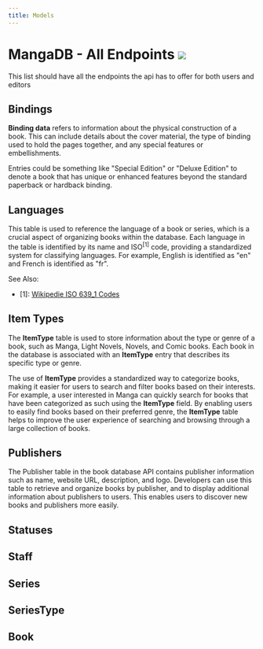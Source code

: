 ```yaml
---
title: Models
---
```


# MangaDB - All Endpoints <img src="https://img.shields.io/badge/Version-1.0.0-blue">

This list should have all the endpoints the api has to offer for both users and editors

## Bindings

**Binding data** refers to information about the physical construction of a book. This can include details about the cover
material, the type of binding used to hold the pages together, and any special features or embellishments.

Entries could be something like "Special Edition" or "Deluxe Edition" to denote a book that has unique or enhanced features beyond the standard paperback or hardback binding.

<swagger-ui src="./binding/openapi.yml"/>


## Languages

This table is used to reference the language of a book or series, which is a crucial aspect of organizing books within
the database. Each language in the table is identified by its name and ISO<sup>[1]</sup> code, providing a standardized system for
classifying languages. For example, English is identified as "en" and French is identified as "fr".

See Also:
- [1]: [Wikipedie ISO 639_1 Codes][iso_codes_wiki]

<swagger-ui src="./language/openapi.yml"/>


## Item Types

The **ItemType** table is used to store information about the type or genre of a book, such as Manga, Light Novels,
Novels, and Comic books. Each book in the database is associated with an **ItemType** entry that describes its specific type or genre.

The use of **ItemType** provides a standardized way to categorize books, making it easier for users to search and
filter books based on their interests. For example, a user interested in Manga can quickly search for books that
have been categorized as such using the **ItemType** field. By enabling users to easily find books based on their preferred
genre, the **ItemType** table helps to improve the user experience of searching and browsing through a large collection of books.


<swagger-ui src="./itemtype/openapi.yml"/>


## Publishers

The Publisher table in the book database API contains publisher information such as name, website URL, description, and logo.
Developers can use this table to retrieve and organize books by publisher, and to display additional information about publishers
to users. This enables users to discover new books and publishers more easily.

<swagger-ui src="./publisher/openapi.yml"/>

## Statuses

<swagger-ui src="./status/openapi.yml"/>

## Staff

## Series

## SeriesType

## Book


[iso_codes_wiki]: https://en.wikipedia.org/wiki/List_of_ISO_639-1_codes